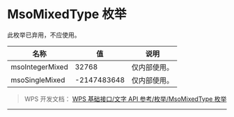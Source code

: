 # MsoMixedType 枚举

此枚举已弃用，不应使用。

| 名称            | 值          | 说明         |
|-----------------|-------------|--------------|
| msoIntegerMixed | 32768       | 仅内部使用。 |
| msoSingleMixed  | -2147483648 | 仅内部使用。 |

> WPS 开发文档： [WPS 基础接口/文字 API 参考/枚举/MsoMixedType 枚举](https://qn.cache.wpscdn.cn/encs/doc/office_v19/topics/WPS%20%E5%9F%BA%E7%A1%80%E6%8E%A5%E5%8F%A3/%E6%96%87%E5%AD%97%20API%20%E5%8F%82%E8%80%83/%E6%9E%9A%E4%B8%BE/MsoMixedType%20%E6%9E%9A%E4%B8%BE.html)

------------------------------------------------------------------------
